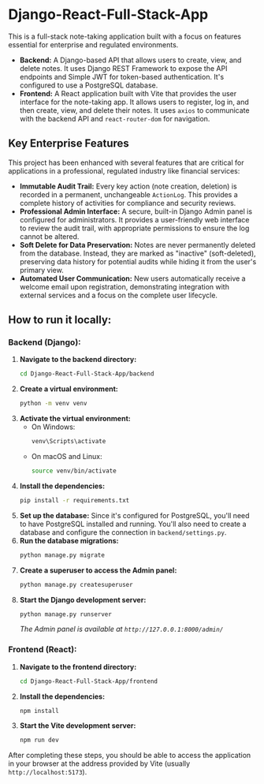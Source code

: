 # Django-React-Full-Stack-App

This is a full-stack note-taking application built with a focus on features essential for enterprise and regulated environments.

*   **Backend:** A Django-based API that allows users to create, view, and delete notes. It uses Django REST Framework to expose the API endpoints and Simple JWT for token-based authentication. It's configured to use a PostgreSQL database.
*   **Frontend:** A React application built with Vite that provides the user interface for the note-taking app. It allows users to register, log in, and then create, view, and delete their notes. It uses `axios` to communicate with the backend API and `react-router-dom` for navigation.

## Key Enterprise Features

This project has been enhanced with several features that are critical for applications in a professional, regulated industry like financial services:

*   **Immutable Audit Trail:** Every key action (note creation, deletion) is recorded in a permanent, unchangeable `ActionLog`. This provides a complete history of activities for compliance and security reviews.
*   **Professional Admin Interface:** A secure, built-in Django Admin panel is configured for administrators. It provides a user-friendly web interface to review the audit trail, with appropriate permissions to ensure the log cannot be altered.
*   **Soft Delete for Data Preservation:** Notes are never permanently deleted from the database. Instead, they are marked as "inactive" (soft-deleted), preserving data history for potential audits while hiding it from the user's primary view.
*   **Automated User Communication:** New users automatically receive a welcome email upon registration, demonstrating integration with external services and a focus on the complete user lifecycle.

## How to run it locally:

### Backend (Django):

1.  **Navigate to the backend directory:**
    ```bash
    cd Django-React-Full-Stack-App/backend
    ```
2.  **Create a virtual environment:**
    ```bash
    python -m venv venv
    ```
3.  **Activate the virtual environment:**
    *   On Windows:
        ```bash
        venv\Scripts\activate
        ```
    *   On macOS and Linux:
        ```bash
        source venv/bin/activate
        ```
4.  **Install the dependencies:**
    ```bash
    pip install -r requirements.txt
    ```
5.  **Set up the database:** Since it's configured for PostgreSQL, you'll need to have PostgreSQL installed and running. You'll also need to create a database and configure the connection in `backend/settings.py`.
6.  **Run the database migrations:**
    ```bash
    python manage.py migrate
    ```
7.  **Create a superuser to access the Admin panel:**
    ```bash
    python manage.py createsuperuser
    ```
8.  **Start the Django development server:**
    ```bash
    python manage.py runserver
    ```
    *The Admin panel is available at `http://127.0.0.1:8000/admin/`*

### Frontend (React):

1.  **Navigate to the frontend directory:**
    ```bash
    cd Django-React-Full-Stack-App/frontend
    ```
2.  **Install the dependencies:**
    ```bash
    npm install
    ```
3.  **Start the Vite development server:**
    ```bash
    npm run dev
    ```

After completing these steps, you should be able to access the application in your browser at the address provided by Vite (usually `http://localhost:5173`).

